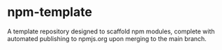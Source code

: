 # npm-template
A template repository designed to scaffold npm modules, complete with automated publishing to npmjs.org upon merging to the main branch.

